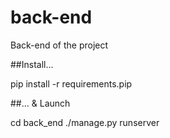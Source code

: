 # back-end
Back-end of the project

##Install...

pip install -r requirements.pip

##... & Launch

cd back_end
./manage.py runserver


